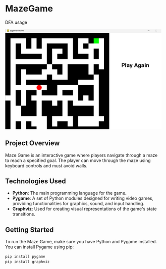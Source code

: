 # MazeGame
DFA usage

![Maze Game Peak](sample_pic.png)  

## Project Overview
Maze Game is an interactive game where players navigate through a maze to reach a specified goal. The player can move through the maze using keyboard controls and must avoid walls.

## Technologies Used
- **Python**: The main programming language for the game.
- **Pygame**: A set of Python modules designed for writing video games, providing functionalities for graphics, sound, and input handling.
- **Graphviz**: Used for creating visual representations of the game's state transitions.

## Getting Started
To run the Maze Game, make sure you have Python and Pygame installed. You can install Pygame using pip:

```bash
pip install pygame
pip install graphviz

